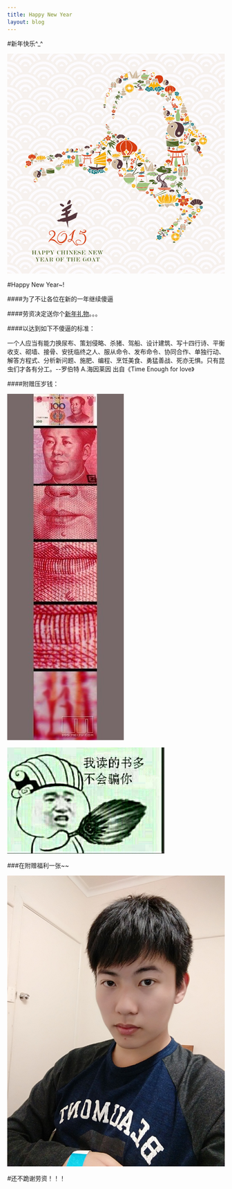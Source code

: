 ```yaml
---
title: Happy New Year
layout: blog
---
```


#新年快乐^_^

![](/img/goat2015.jpg)

#Happy New Year~!



####为了不让各位在新的一年继续傻逼

####劳资决定送你个[新年礼物](http://pan.baidu.com/s/1dDph1Jj)。。。

####以达到如下不傻逼的标准：

一个人应当有能力换尿布、策划侵略、杀猪、驾船、设计建筑、写十四行诗、平衡收支、砌墙、接骨、安抚临终之人、服从命令、发布命令、协同合作、单独行动、解答方程式、分析新问题、施肥、编程、烹饪美食、勇猛善战、死亦无惧。只有昆虫们才各有分工。--罗伯特 A.海因莱因  出自《Time Enough for love》

####附赠压岁钱：

![](/img/money.jpg)

![](/img/dsd.jpg)

###在附赠福利一张~~

![](/img/zwy2.jpg)

#还不跪谢劳资！！！
